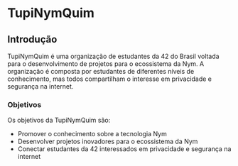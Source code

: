# TupiNymQuim

## Introdução

TupiNymQuim é uma organização de estudantes da 42 do Brasil voltada para o desenvolvimento de projetos para o ecossistema da Nym. A organização é composta por estudantes de diferentes níveis de conhecimento, mas todos compartilham o interesse em privacidade e segurança na internet.

### Objetivos

Os objetivos da TupiNymQuim são:

* Promover o conhecimento sobre a tecnologia Nym
* Desenvolver projetos inovadores para o ecossistema da Nym
* Conectar estudantes da 42 interessados em privacidade e segurança na internet
